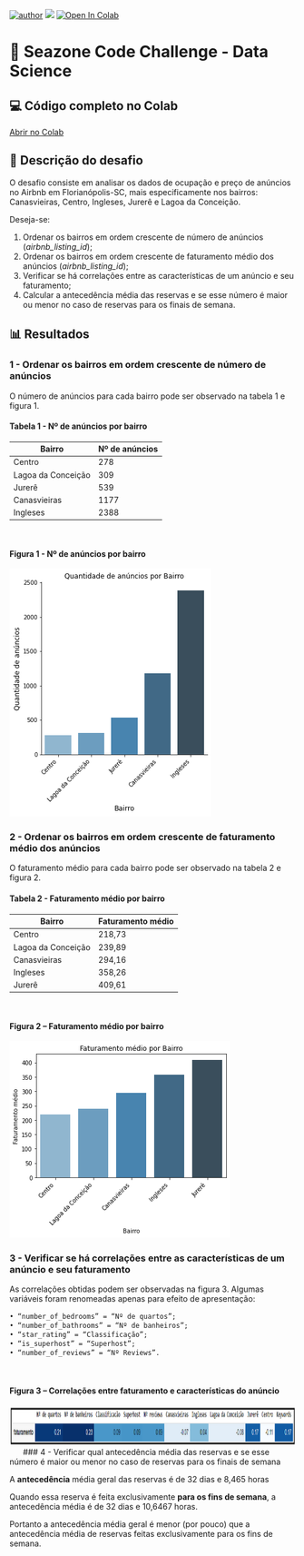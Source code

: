 [![author](https://img.shields.io/badge/Autor-Leonardo_Duarte-red.svg)](https://www.linkedin.com/in/leonardo-sales-duarte/) [![](https://img.shields.io/badge/python-3.7+-blue.svg)](https://www.python.org/downloads/release/python-3712/) [![Open In Colab](https://colab.research.google.com/assets/colab-badge.svg)](https://colab.research.google.com/drive/1H5VC3OMgPVSrZcWJ1ZHbrrNjtDCjuN6P?usp=sharing)


# 🚀 Seazone Code Challenge - Data Science

## 💻 Código completo no Colab

[Abrir no Colab](https://colab.research.google.com/drive/1H5VC3OMgPVSrZcWJ1ZHbrrNjtDCjuN6P?usp=sharing)

## 📝 Descrição do desafio

O desafio consiste em analisar os dados de ocupação e preço de anúncios no Airbnb em Florianópolis-SC, mais especificamente nos bairros: Canasvieiras, Centro, Ingleses, Jurerê e Lagoa da Conceição.

Deseja-se:

1.  Ordenar os bairros em ordem crescente de número de anúncios (*airbnb_listing_id*);
2.  Ordenar os bairros em ordem crescente de faturamento médio dos anúncios (*airbnb_listing_id*);
3.  Verificar se há correlações entre as características de um anúncio e seu faturamento;
4.  Calcular a antecedência média das reservas e se esse número é maior ou menor no caso de reservas para os finais de semana.  

## 📊 Resultados

### 1 - Ordenar os bairros em ordem crescente de número de anúncios

O número de anúncios para cada bairro pode ser observado na tabela 1 e figura 1.

#### Tabela 1 - Nº de anúncios por bairro
|Bairro| Nº de anúncios|
|--|--|
|Centro|278|
|Lagoa da Conceição|309|
|Jurerê|539|
|Canasvieiras|1177|
|Ingleses|2388|

      
#### Figura 1 - Nº de anúncios por bairro
![Image](images/fig1.png)
      
### 2 - Ordenar os bairros em ordem crescente de faturamento médio dos anúncios
O faturamento médio para cada bairro pode ser observado na tabela 2 e figura 2.
      
#### Tabela 2 - Faturamento médio por bairro
|Bairro| Faturamento médio|
|--|--|
|Centro|218,73|
|Lagoa da Conceição|239,89|
|Canasvieiras|294,16|
|Ingleses|358,26|
|Jurerê|409,61|

      
#### Figura 2 – Faturamento médio por bairro
![Image](images/fig2.png)
      
### 3 - Verificar se há correlações entre as características de um anúncio e seu faturamento

As correlações obtidas podem ser observadas na figura 3.
Algumas variáveis foram renomeadas apenas para efeito de apresentação:

    • “number_of_bedrooms” = “Nº de quartos”;
    • “number_of_bathrooms” = “Nº de banheiros”;
    • “star_rating” = “Classificação”;
    • “is_superhost” = “Superhost”;
    • “number_of_reviews” = “Nº Reviews”.

       
#### Figura 3 – Correlações entre faturamento e características do anúncio
<img src="images/correlacao.png" width="1166" height="69">
       
### 4 - Verificar qual antecedência média das reservas e se esse número é maior ou menor no caso de reservas para os finais de semana

A **antecedência** média geral das reservas é de 32 dias e 8,465 horas

Quando essa reserva é feita exclusivamente **para os fins de semana**, a antecedência média é de 32 dias e 10,6467 horas.

Portanto a antecedência média geral é menor (por pouco) que a antecedência média de reservas feitas exclusivamente para os fins de semana.












